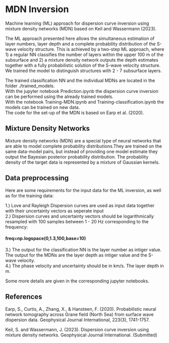# MDN Inversion
Machine learning (ML) approach for dispersion curve inversion using mixture density networks (MDN) based on Keil and Wassermann (2023).

The ML approach presented here allows the simultaneous estimation of layer numbers, layer depth and a complete probability distribution of the S-wave velocity structure. This is achieved by a two-step ML approach, where 1) a regular NN classifies the number of layers within the upper 100 m of the subsurface and 2) a mixture density network outputs the depth estimates together with a fully probabilistic solution of the S-wave velocity structure. We trained the model to distinguish structures with 2 - 7 subsurface layers.

The trained classification NN and the individual MDNs are located in the folder ./trained_models.   
With the jupyter notebook Prediction.ipynb the dispersion curve inversion can be performed using the already trained models.    
With the notebook Training-MDN.ipynb and Training-classification.ipynb the models can be trained on new data.   
The code for the set-up of the MDN is based on Earp et al. (2020). 


## Mixture Density Networks
Mixture density networks (MDN) are a special type of neural networks that are able to model complete probability distributions.They are trained on the same data-model pairs, but instead of providing one model estimate they output the Bayesian posterior probability distribution. The probability density of the target data is represented by a mixture of Gaussian kernels.

## Data preprocessing
Here are some requirements for the input data for the ML inversion, as well as for the training data: 

1.) Love and Rayleigh Dispersion curves are used as input data together with their uncertainty vectors as seperate input    
2.) Dispersion curves and uncertainty vectors should be logarithmically resampled with 100 samples between 1 - 20 Hz corresponding to the frequency:    
#### freq=np.logspace(0,1.3,100,base=10)
3.) The output for the classification NN is the layer number as intiger value. The output for the MDNs are the layer depth as intiger value and the S-wave velocity.   
4.) The phase velocity and uncertainty should be in km/s. The layer depth in m.   

Some more details are given in the corresponding jupyter notebooks.



## References
Earp, S., Curtis, A., Zhang, X., & Hansteen, F. (2020). Probabilistic neural network tomography across Grane field (North Sea) from surface wave dispersion data. Geophysical Journal International, 223(3), 1741-1757.

Keil, S. and Wassermann, J. (2023). Dispersion curve inversion using mixture density networks. Geophysical Journal International. (Submitted)
